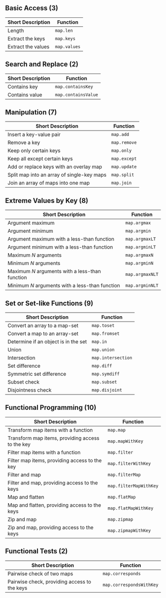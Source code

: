 ## Basic Access (3)

| Short Description | Function |
|---|---|
| Length | `map.len` |
| Extract the keys | `map.keys` |
| Extract the values | `map.values` |

## Search and Replace (2)

| Short Description | Function |
|---|---|
| Contains key | `map.containsKey` |  
| Contains value | `map.containsValue` | 

## Manipulation (7)

| Short Description | Function |
|---|---|
| Insert a key-value pair | `map.add` | 
| Remove a key | `map.remove` |
| Keep only certain keys | `map.only` | 
| Keep all except certain keys  | `map.except` | 
| Add or replace keys with an overlay map | `map.update` |
| Split map into an array of single-key maps | `map.split` | 
| Join an array of maps into one map | `map.join` | 

## Extreme Values by Key (8)

| Short Description | Function |
|---|---|
| Argument maximum | `map.argmax` | 
| Argument minimum | `map.argmin` | 
| Argument maximum with a less-than function  | `map.argmaxLT` | 
| Argument minimum with a less-than function  | `map.argminLT` | 
| Maximum *N* arguments | `map.argmaxN` |
| Minimum *N* arguments | `map.argminN` |
| Maximum *N* arguments with a less-than function  | `map.argmaxNLT` |
| Minimum *N* arguments with a less-than function  | `map.argminNLT` |

## Set or Set-like Functions (9)

| Short Description | Function |
|---|---|
| Convert an array to a map-set | `map.toset` |
| Convert a map to an array-set | `map.fromset` |
| Determine if an object is in the set | `map.in` |
| Union | `map.union` |
| Intersection | `map.intersection` | 
| Set difference  | `map.diff` |
| Symmetric set difference | `map.symdiff` |
| Subset check | `map.subset` |
| Disjointness check | `map.disjoint` |

## Functional Programming (10)

| Short Description | Function |
|---|---|
| Transform map items with a function | `map.map` |
| Transform map items, providing access to the key  | `map.mapWithKey` |
| Filter map items with a function | `map.filter` |
| Filter map items, providing access to the key  | `map.filterWithKey` |
| Filter and map | `map.filterMap` |
| Filter and map, providing access to the keys  | `map.filterMapWithKey` |
| Map and flatten | `map.flatMap` |
| Map and flatten, providing access to the keys  | `map.flatMapWithKey` |
| Zip and map | `map.zipmap` |
| Zip and map, providing access to the keys  | `map.zipmapWithKey` |

## Functional Tests (2)

| Short Description | Function |
|---|---|
| Pairwise check of two maps | `map.corresponds` |
| Pairwise check, providing access to the keys  | `map.correspondsWithKey` |
